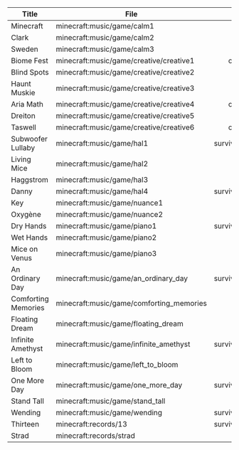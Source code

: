 | Title               | File                                     |       Cave        |       Cold        |        Hot        |       Nice        |       Down        |
|---------------------|------------------------------------------|:-----------------:|:-----------------:|:-----------------:|:-----------------:|:-----------------:|
| Minecraft           | minecraft:music/game/calm1               |                   |                   |                   | survival/creative |                   |
| Clark               | minecraft:music/game/calm2               |                   |                   |                   |                   | survival/creative |
| Sweden              | minecraft:music/game/calm3               |                   |                   |                   | survival/creative |                   |
| Biome Fest          | minecraft:music/game/creative/creative1  |     creative      |                   |                   |                   |     creative      |
| Blind Spots         | minecraft:music/game/creative/creative2  |                   |     creative      |                   |     creative      |                   |
| Haunt Muskie        | minecraft:music/game/creative/creative3  |                   |                   |     creative      |     creative      |                   |
| Aria Math           | minecraft:music/game/creative/creative4  |     creative      |                   |     creative      |                   |                   |
| Dreiton             | minecraft:music/game/creative/creative5  |                   |     creative      |                   |                   |     creative      |
| Taswell             | minecraft:music/game/creative/creative6  |     creative      |                   |                   |                   |     creative      |
| Subwoofer Lullaby   | minecraft:music/game/hal1                | survival/creative |                   |                   |                   | survival/creative |
| Living Mice         | minecraft:music/game/hal2                |                   | survival/creative |                   | survival/creative |                   |
| Haggstrom           | minecraft:music/game/hal3                |                   |                   | survival/creative | survival/creative |                   |
| Danny               | minecraft:music/game/hal4                | survival/creative |                   |                   |                   | survival/creative |
| Key                 | minecraft:music/game/nuance1             |                   |                   |                   |                   | survival/creative |
| Oxygène             | minecraft:music/game/nuance2             |                   | survival/creative |                   |                   |                   |
| Dry Hands           | minecraft:music/game/piano1              | survival/creative |                   |                   |                   | survival/creative |
| Wet Hands           | minecraft:music/game/piano2              |                   |                   |                   | survival/creative |                   |
| Mice on Venus       | minecraft:music/game/piano3              |                   |                   |                   |                   | survival/creative |
| An Ordinary Day     | minecraft:music/game/an_ordinary_day     | survival/creative |                   |                   | survival/creative |                   |
| Comforting Memories | minecraft:music/game/comforting_memories |                   | survival/creative |                   |                   | survival/creative |
| Floating Dream      | minecraft:music/game/floating_dream      |                   |                   | survival/creative |                   |                   |
| Infinite Amethyst   | minecraft:music/game/infinite_amethyst   | survival/creative |                   |                   |                   |                   |
| Left to Bloom       | minecraft:music/game/left_to_bloom       |                   |                   |                   |                   | survival/creative |
| One More Day        | minecraft:music/game/one_more_day        | survival/creative |                   |                   |                   |                   |
| Stand Tall          | minecraft:music/game/stand_tall          |                   | survival/creative |                   | survival/creative |                   |
| Wending             | minecraft:music/game/wending             | survival/creative |                   |                   |                   |                   |
| Thirteen            | minecraft:records/13                     | survival/creative |                   |                   |                   |                   |
| Strad               | minecraft:records/strad                  |                   |                   | survival/creative |                   |                   |
